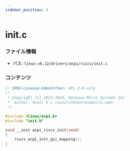 ```yaml
---
sidebar_position: 3
---
```

# init.c

### ファイル情報

- パス: `linux-v6.12/drivers/acpi/riscv/init.c`

### コンテンツ

```c
// SPDX-License-Identifier: GPL-2.0-only
/*
 * Copyright (C) 2023-2024, Ventana Micro Systems Inc
 *	Author: Sunil V L <sunilvl@ventanamicro.com>
 */

#include <linux/acpi.h>
#include "init.h"

void __init acpi_riscv_init(void)
{
	riscv_acpi_init_gsi_mapping();
}

```
